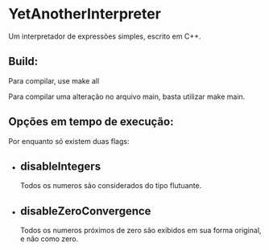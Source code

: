 # YetAnotherInterpreter
Um interpretador de expressões simples, escrito em C++.

<h2>Build:</h2>
<p>Para compilar, use make all</p>
<p>Para compilar uma alteração no arquivo main, basta utilizar make main.</p>
<h2>Opções em tempo de execução: </h2>
<p>
Por enquanto só existem duas flags:
</p>
<ul>
<li><h2>disableIntegers</h2><p>Todos os numeros são considerados do tipo flutuante.<p></li>
<li><h2>disableZeroConvergence</h2><p>Todos os numeros próximos de zero são exibidos em sua forma original, e não como zero.</p></li>
</ul>
